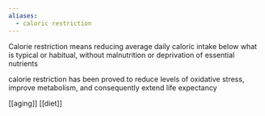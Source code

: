```yaml
---
aliases:
  - caloric restriction
---
```

Calorie restriction means reducing average daily caloric intake below what is typical or habitual, without malnutrition or deprivation of essential nutrients

calorie restriction has been proved to reduce levels of oxidative stress, improve metabolism, and consequently extend life expectancy

[[aging]]
[[diet]]
